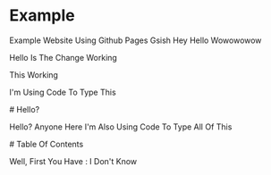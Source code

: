 # Example
Example Website Using Github Pages
Gsish
Hey Hello Wowowowow

Hello Is The Change Working

<p> This Working </p> 
<p> I'm Using Code To Type This</p>
# Hello?
<p> Hello? Anyone Here I'm Also Using Code To Type All Of This </p>
# Table Of Contents
<p> Well, First You Have :
  I Don't Know </p>
